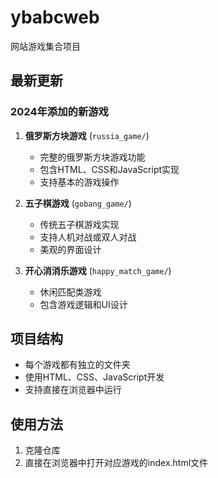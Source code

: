 # ybabcweb

网站游戏集合项目

## 最新更新

### 2024年添加的新游戏

1. **俄罗斯方块游戏** (`russia_game/`)
   - 完整的俄罗斯方块游戏功能
   - 包含HTML、CSS和JavaScript实现
   - 支持基本的游戏操作

2. **五子棋游戏** (`gobang_game/`)
   - 传统五子棋游戏实现
   - 支持人机对战或双人对战
   - 美观的界面设计

3. **开心消消乐游戏** (`happy_match_game/`)
   - 休闲匹配类游戏
   - 包含游戏逻辑和UI设计

## 项目结构

- 每个游戏都有独立的文件夹
- 使用HTML、CSS、JavaScript开发
- 支持直接在浏览器中运行

## 使用方法

1. 克隆仓库
2. 直接在浏览器中打开对应游戏的index.html文件